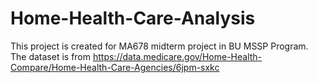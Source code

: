 # Home-Health-Care-Analysis
This project is created for MA678 midterm project in BU MSSP Program. 
The dataset is from https://data.medicare.gov/Home-Health-Compare/Home-Health-Care-Agencies/6jpm-sxkc
